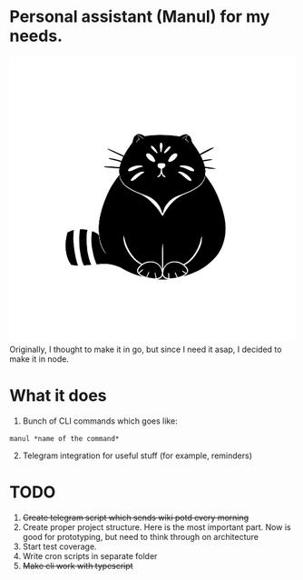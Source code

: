 # Personal assistant (Manul) for my needs.
![this is cool Manul](./assets/manul-logo-with-white-stroke.png)
Originally, I thought to make it in go, but since I need it asap, I decided to make it in node.

# What it does
1. Bunch of CLI commands which goes like:
```
manul *name of the command*
```
2. Telegram integration for useful stuff (for example, reminders)
# TODO

1. ~~Create telegram script which sends wiki potd every morning~~
2. Create proper project structure. Here is the most important part. Now is good for prototyping, but need to think through on architecture
3. Start test coverage.
4. Write cron scripts in separate folder
5. ~~Make cli work with typescript~~